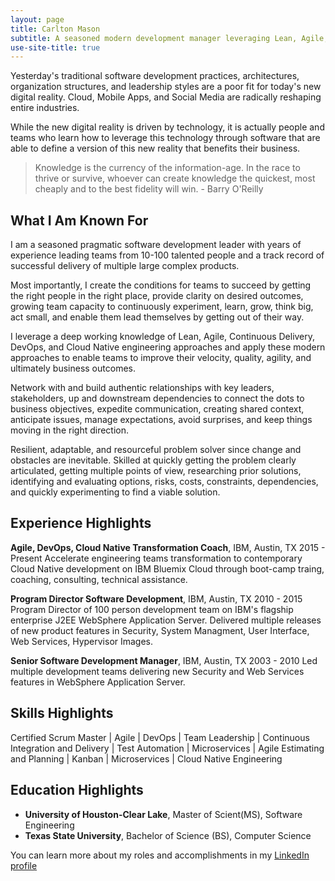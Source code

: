 ```yaml
---
layout: page
title: Carlton Mason
subtitle: A seasoned modern development manager leveraging Lean, Agile, DevOps, and Cloud Native engineering to improve velocity,quality, agility, and ultimately business outcomes
use-site-title: true
---
```


Yesterday's traditional software development practices, architectures, organization structures, and leadership styles are a poor fit for today's new digital reality. Cloud, Mobile Apps, and Social Media are radically reshaping entire industries.

While the new digital reality is driven by technology, it is actually people and teams who learn how to leverage this technology through software that are able to define a version of this new reality that benefits their business.

> Knowledge is the currency of the information-age. In the race to thrive or survive, whoever can create knowledge the quickest, most cheaply and to the best fidelity will win.  - Barry O'Reilly


## What I Am Known For

I am a seasoned pragmatic software development leader with years of experience leading teams from 10-100 talented people and a track record of successful delivery of multiple large complex products.

Most importantly, I create the conditions for teams to succeed by getting the right people in the right place, provide clarity on desired outcomes, growing team capacity to continuously experiment, learn, grow, think big, act small, and enable them lead themselves by getting out of their way.

I leverage a deep working knowledge of Lean, Agile, Continuous Delivery, DevOps, and Cloud Native engineering approaches and apply these modern approaches to enable teams to improve their velocity, quality, agility, and ultimately business outcomes.

Network with and build authentic relationships with key leaders, stakeholders, up and downstream dependencies to connect the dots to business objectives, expedite communication, creating shared context, anticipate issues, manage expectations, avoid surprises, and keep things moving in the right direction.

Resilient, adaptable, and resourceful problem solver since change and obstacles are inevitable. Skilled at quickly getting the problem clearly articulated, getting multiple points of view, researching prior solutions, identifying and evaluating options, risks, costs, constraints, dependencies, and quickly experimenting to find a viable solution.

## Experience Highlights

**Agile, DevOps, Cloud Native Transformation Coach**, IBM, Austin, TX
2015 - Present
Accelerate engineering teams transformation to contemporary Cloud Native development on IBM Bluemix Cloud through boot-camp traing, coaching, consulting, technical assistance.

**Program Director Software Development**, IBM, Austin, TX
2010 - 2015
Program Director of 100 person development team on IBM's flagship enterprise J2EE WebSphere Application Server.  Delivered multiple releases of new product features in Security, System Managment, User Interface, Web Services, Hypervisor Images.

**Senior Software Development Manager**, IBM, Austin, TX
2003 - 2010
Led multiple development teams delivering new Security and Web Services features in WebSphere Application Server.

## Skills Highlights
Certified Scrum Master | Agile | DevOps | Team Leadership | Continuous Integration and Delivery | Test Automation | Microservices | Agile Estimating and Planning | Kanban | Microservices | Cloud Native Engineering


## Education Highlights
- **University of Houston-Clear Lake**, Master of Scient(MS), Software Engineering
- **Texas State University**, Bachelor of Science (BS), Computer Science

You can learn more about my roles and accomplishments in my [LinkedIn profile](https://www.linkedin.com/in/carltonmason/)

